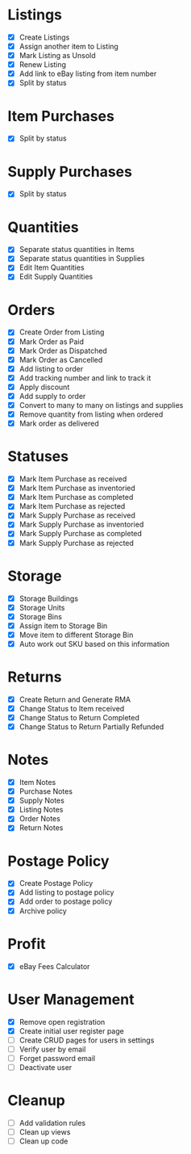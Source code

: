 # Listings
- [x] Create Listings
- [x] Assign another item to Listing
- [x] Mark Listing as Unsold
- [x] Renew Listing
- [x] Add link to eBay listing from item number
- [x] Split by status

# Item Purchases
- [x] Split by status

# Supply Purchases
- [x] Split by status

# Quantities
- [x] Separate status quantities in Items
- [x] Separate status quantities in Supplies
- [x] Edit Item Quantities
- [x] Edit Supply Quantities

# Orders
- [x] Create Order from Listing
- [x] Mark Order as Paid
- [x] Mark Order as Dispatched
- [x] Mark Order as Cancelled
- [x] Add listing to order
- [x] Add tracking number and link to track it
- [x] Apply discount
- [x] Add supply to order
- [x] Convert to many to many on listings and supplies
- [x] Remove quantity from listing when ordered
- [x] Mark order as delivered

# Statuses
- [x] Mark Item Purchase as received
- [x] Mark Item Purchase as inventoried
- [x] Mark Item Purchase as completed
- [x] Mark Item Purchase as rejected
- [x] Mark Supply Purchase as received
- [x] Mark Supply Purchase as inventoried
- [x] Mark Supply Purchase as completed
- [x] Mark Supply Purchase as rejected

# Storage
- [x] Storage Buildings
- [x] Storage Units
- [x] Storage Bins
- [x] Assign item to Storage Bin
- [x] Move item to different Storage Bin
- [x] Auto work out SKU based on this information

# Returns
- [x] Create Return and Generate RMA
- [x] Change Status to Item received
- [x] Change Status to Return Completed
- [x] Change Status to Return Partially Refunded

# Notes
- [x] Item Notes
- [x] Purchase Notes
- [x] Supply Notes
- [x] Listing Notes
- [x] Order Notes
- [x] Return Notes

# Postage Policy
- [x] Create Postage Policy
- [x] Add listing to postage policy
- [x] Add order to postage policy
- [x] Archive policy

# Profit
- [x] eBay Fees Calculator

# User Management
- [x] Remove open registration
- [x] Create initial user register page
- [ ] Create CRUD pages for users in settings
- [ ] Verify user by email
- [ ] Forget password email
- [ ] Deactivate user

# Cleanup
- [ ] Add validation rules
- [ ] Clean up views
- [ ] Clean up code
